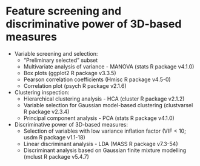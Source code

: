 # <b>Feature screening and discriminative power of 3D-based measures</b>
+ Variable screening and selection:
  + “Preliminary selected” subset
  + Multivariate analysis of variance - MANOVA (stats R package v4.1.0) 
  + Box plots (ggplot2 R package v3.3.5) 
  + Pearson correlation coefficients (Hmisc R package v4.5-0)
  + Correlation plot (psych R package v2.1.6)
 + Clustering inspection:
    + Hierarchical clustering analysis - HCA (cluster R package v2.1.2)
    + Variable selection for Gaussian model-based clustering (clustvarsel R package v2.3.4)
    + Principal component analysis - PCA (stats R package v4.1.0)
+ Discriminative power of 3D-based measures:
  + Selection of variables with low variance inflation factor (VIF < 10; usdm R package v1.1-18)
  + Linear discriminant analysis - LDA (MASS R package v7.3-54) 
  + Discriminant analysis based on Gaussian finite mixture modelling (mclust R package v5.4.7)
